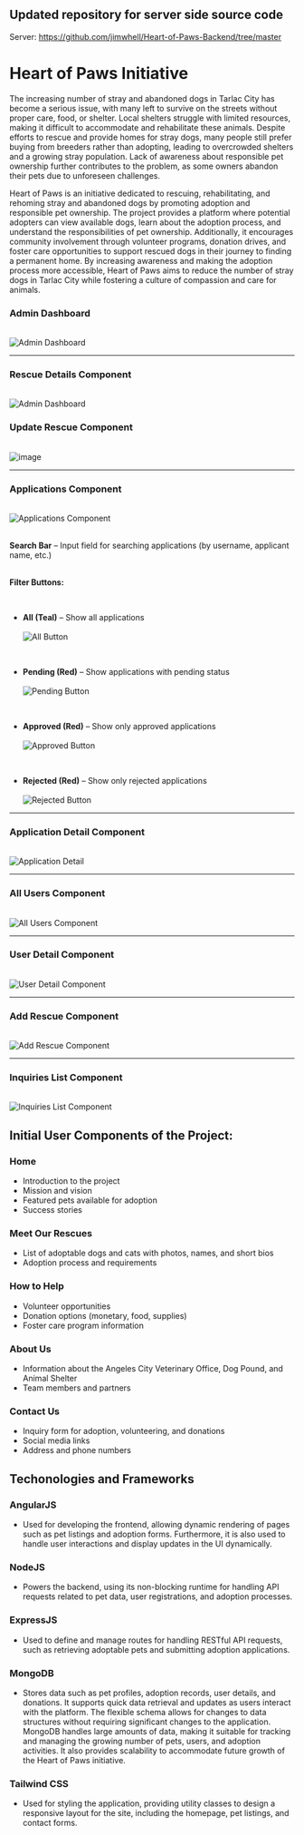 ## Updated repository for server side source code
Server: https://github.com/jimwhell/Heart-of-Paws-Backend/tree/master


# Heart of Paws Initiative

The increasing number of stray and abandoned dogs in Tarlac City has become a serious issue, with many left to survive on the streets without proper care, food, or shelter. Local shelters struggle with limited resources, making it difficult to accommodate and rehabilitate these animals. Despite efforts to rescue and provide homes for stray dogs, many people still prefer buying from breeders rather than adopting, leading to overcrowded shelters and a growing stray population. Lack of awareness about responsible pet ownership further contributes to the problem, as some owners abandon their pets due to unforeseen challenges. 

Heart of Paws is an initiative dedicated to rescuing, rehabilitating, and rehoming stray and abandoned dogs by promoting adoption and responsible pet ownership. The project provides a platform where potential adopters can view available dogs, learn about the adoption process, and understand the responsibilities of pet ownership. Additionally, it encourages community involvement through volunteer programs, donation drives, and foster care opportunities to support rescued dogs in their journey to finding a permanent home. By increasing awareness and making the adoption process more accessible, Heart of Paws aims to reduce the number of stray dogs in Tarlac City while fostering a culture of compassion and care for animals.

### Admin Dashboard

&nbsp;  
![Admin Dashboard](https://github.com/user-attachments/assets/c9060795-c9ea-48e7-a452-20c32e1f5dac)

---
### Rescue Details Component

&nbsp;  
![Admin Dashboard](https://github.com/user-attachments/assets/43308379-75ee-45cf-aabc-922cc1c7e210)


### Update Rescue Component

&nbsp;  
![image](https://github.com/user-attachments/assets/af8e2892-6140-4062-b9a1-4e9750636136)


---

### Applications Component

&nbsp;  
![Applications Component](https://github.com/user-attachments/assets/d2f9af56-f1ca-4677-b66b-316373efb9ea)

&nbsp;  
**Search Bar** – Input field for searching applications (by username, applicant name, etc.)

&nbsp;  
**Filter Buttons:**

&nbsp;  
- **All (Teal)** – Show all applications  
&nbsp;  
  ![All Button](https://github.com/user-attachments/assets/41c0287b-530b-4fdd-9e39-43d1640a9da6)

&nbsp;  
- **Pending (Red)** – Show applications with pending status  
&nbsp;  
  ![Pending Button](https://github.com/user-attachments/assets/4b46ba0e-5566-4598-9a12-c86510496392)

&nbsp;  
- **Approved (Red)** – Show only approved applications  
&nbsp;  
  ![Approved Button](https://github.com/user-attachments/assets/bb9e7a84-5356-440e-88d6-295bd11c4c05)

&nbsp;  
- **Rejected (Red)** – Show only rejected applications  
&nbsp;  
  ![Rejected Button](https://github.com/user-attachments/assets/1e2a744c-8af4-48c6-b236-cade09833c94)

---

### Application Detail Component

&nbsp;  
![Application Detail](https://github.com/user-attachments/assets/f9e87b0a-6ec7-48a4-b737-a1820275ce5b)

---

### All Users Component

&nbsp;  
![All Users Component](https://github.com/user-attachments/assets/e03285dd-c5bb-43e4-b71b-7610afc02e48)

---

### User Detail Component

&nbsp;  
![User Detail Component](https://github.com/user-attachments/assets/257b1e7a-aaee-44de-95f3-ad79405d2777)

---

### Add Rescue Component

&nbsp;  
![Add Rescue Component](https://github.com/user-attachments/assets/f2c83c2e-e1f7-4b82-a45f-6b95e1fe1bfa)

---

### Inquiries List Component

&nbsp;  
![Inquiries List Component](https://github.com/user-attachments/assets/b9c809d9-d48b-494d-b9a5-1a78b4b4b8de)


## Initial User Components of the Project:

### Home
- Introduction to the project
- Mission and vision
- Featured pets available for adoption
- Success stories

### Meet Our Rescues
- List of adoptable dogs and cats with photos, names, and short bios
- Adoption process and requirements

### How to Help
- Volunteer opportunities
- Donation options (monetary, food, supplies)
- Foster care program information

### About Us
- Information about the Angeles City Veterinary Office, Dog Pound, and Animal Shelter
- Team members and partners

### Contact Us
- Inquiry form for adoption, volunteering, and donations
- Social media links
- Address and phone numbers


## Techonologies and Frameworks

### AngularJS 
-  Used for developing the frontend, allowing dynamic rendering of pages such as pet listings and adoption forms. Furthermore, it is also used to handle user interactions and display updates in the UI dynamically.

### NodeJS 
-  Powers the backend, using its non-blocking runtime for handling API requests related to pet data, user registrations, and adoption processes.

### ExpressJS 
- Used to define and manage routes for handling RESTful API requests, such as retrieving adoptable pets and submitting adoption applications.

### MongoDB 
- Stores data such as pet profiles, adoption records, user details, and donations. It supports quick data retrieval and updates as users interact with the platform. The flexible schema allows for changes to data structures without requiring significant changes to the application. MongoDB handles large amounts of data, making it suitable for tracking and managing the growing number of pets, users, and adoption activities. It also provides scalability to accommodate future growth of the Heart of Paws initiative.

### Tailwind CSS 
- Used for styling the application, providing utility classes to design a responsive layout for the site, including the homepage, pet listings, and contact forms.

